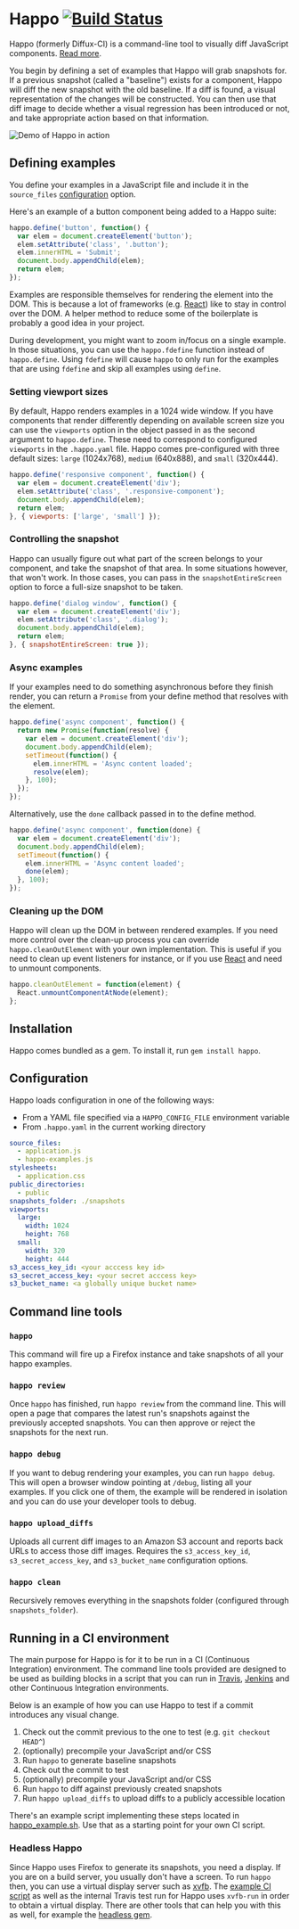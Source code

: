 # Happo [![Build Status](https://travis-ci.org/Galooshi/happo.svg)](https://travis-ci.org/Galooshi/happo)

Happo (formerly Diffux-CI) is a command-line tool to visually diff JavaScript
components. [Read more][end-of-visual-regressions].

[end-of-visual-regressions]: https://medium.com/brigade-engineering/the-end-of-visual-regressions-b6b5c3d810f

You begin by defining a set of examples that Happo will grab snapshots for.
If a previous snapshot (called a "baseline") exists for a component, Happo
will diff the new snapshot with the old baseline. If a diff is found, a visual
representation of the changes will be constructed. You can then use that diff
image to decide whether a visual regression has been introduced or not, and
take appropriate action based on that information.

![Demo of Happo in action](happo_demo.gif)

## Defining examples

You define your examples in a JavaScript file and include it in the
`source_files` [configuration](#configuration) option.

Here's an example of a button component being added to a Happo suite:

```javascript
happo.define('button', function() {
  var elem = document.createElement('button');
  elem.setAttribute('class', '.button');
  elem.innerHTML = 'Submit';
  document.body.appendChild(elem);
  return elem;
});
```

Examples are responsible themselves for rendering the element into the DOM.
This is because a lot of frameworks (e.g.
[React](https://facebook.github.io/react/)) like to stay in control over the
DOM. A helper method to reduce some of the boilerplate is probably a good idea
in your project.

During development, you might want to zoom in/focus on a single example. In
those situations, you can use the `happo.fdefine` function instead of
`happo.define`. Using `fdefine` will cause `happo` to only run for the
examples that are using `fdefine` and skip all examples using `define`.

### Setting viewport sizes

By default, Happo renders examples in a 1024 wide window. If you have
components that render differently depending on available screen size you can
use the `viewports` option in the object passed in as the second argument to
`happo.define`. These need to correspond to configured `viewports` in the
`.happo.yaml` file. Happo comes pre-configured with three default sizes:
`large` (1024x768), `medium` (640x888), and `small` (320x444).

```javascript
happo.define('responsive component', function() {
  var elem = document.createElement('div');
  elem.setAttribute('class', '.responsive-component');
  document.body.appendChild(elem);
  return elem;
}, { viewports: ['large', 'small'] });
```

### Controlling the snapshot

Happo can usually figure out what part of the screen belongs to your
component, and take the snapshot of that area. In some situations however, that
won't work. In those cases, you can pass in the `snapshotEntireScreen` option
to force a full-size snapshot to be taken.

```javascript
happo.define('dialog window', function() {
  var elem = document.createElement('div');
  elem.setAttribute('class', '.dialog');
  document.body.appendChild(elem);
  return elem;
}, { snapshotEntireScreen: true });
```

### Async examples

If your examples need to do something asynchronous before they finish render,
you can return a `Promise` from your define method that resolves with the
element.

```javascript
happo.define('async component', function() {
  return new Promise(function(resolve) {
    var elem = document.createElement('div');
    document.body.appendChild(elem);
    setTimeout(function() {
      elem.innerHTML = 'Async content loaded';
      resolve(elem);
    }, 100);
  });
});
```

Alternatively, use the `done` callback passed in to the define method.

```javascript
happo.define('async component', function(done) {
  var elem = document.createElement('div');
  document.body.appendChild(elem);
  setTimeout(function() {
    elem.innerHTML = 'Async content loaded';
    done(elem);
  }, 100);
});
```

### Cleaning up the DOM

Happo will clean up the DOM in between rendered examples. If you need more
control over the clean-up process you can override `happo.cleanOutElement`
with your own implementation. This is useful if you need to clean up event
listeners for instance, or if you use
[React](https://facebook.github.io/react/) and need to unmount components.

```javascript
happo.cleanOutElement = function(element) {
  React.unmountComponentAtNode(element);
};
```

## Installation

Happo comes bundled as a gem. To install it, run `gem install happo`.

## Configuration

Happo loads configuration in one of the following ways:

- From a YAML file specified via a `HAPPO_CONFIG_FILE` environment variable
- From `.happo.yaml` in the current working directory

```yaml
source_files:
  - application.js
  - happo-examples.js
stylesheets:
  - application.css
public_directories:
  - public
snapshots_folder: ./snapshots
viewports:
  large:
    width: 1024
    height: 768
  small:
    width: 320
    height: 444
s3_access_key_id: <your acccess key id>
s3_secret_access_key: <your secret acccess key>
s3_bucket_name: <a globally unique bucket name>
```

## Command line tools

### `happo`

This command will fire up a Firefox instance and take snapshots of all your
happo examples.

### `happo review`

Once `happo` has finished, run `happo review` from the command line. This
will open a page that compares the latest run's snapshots against the
previously accepted snapshots. You can then approve or reject the snapshots for
the next run.

### `happo debug`

If you want to debug rendering your examples, you can run `happo debug`.
This will open a browser window pointing at `/debug`, listing all your
examples. If you click one of them, the example will be rendered in isolation
and you can do use your developer tools to debug.

### `happo upload_diffs`

Uploads all current diff images to an Amazon S3 account and reports back URLs
to access those diff images. Requires the `s3_access_key_id`,
`s3_secret_access_key`, and `s3_bucket_name` configuration options.

### `happo clean`

Recursively removes everything in the snapshots folder (configured through
`snapshots_folder`).

## Running in a CI environment

The main purpose for Happo is for it to be run in a CI (Continuous
Integration) environment. The command line tools provided are designed to be
used as building blocks in a script that you can run in
[Travis](https://travis-ci.org/), [Jenkins](https://jenkins-ci.org/) and other
Continuous Integration environments.

Below is an example of how you can use Happo to test if a commit introduces
any visual change.

1. Check out the commit previous to the one to test (e.g. `git checkout HEAD^`)
2. (optionally) precompile your JavaScript and/or CSS
3. Run `happo` to generate baseline snapshots
4. Check out the commit to test
5. (optionally) precompile your JavaScript and/or CSS
6. Run `happo` to diff against previously created snapshots
7. Run `happo upload_diffs` to upload diffs to a publicly accessible location

There's an example script implementing these steps located in
[happo_example.sh](happo_example.sh). Use that as a starting point
for your own CI script.

### Headless Happo

Since Happo uses Firefox to generate its snapshots, you need a display.  If
you are on a build server, you usually don't have a screen. To run `happo`
then, you can use a virtual display server such as
[xvfb](http://www.x.org/archive/X11R7.6/doc/man/man1/Xvfb.1.xhtml).  The
[example CI script](happo_example.sh) as well as the internal Travis test
run for Happo uses `xvfb-run` in order to obtain a virtual display. There are
other tools that can help you with this as well, for example the [headless
gem](https://github.com/leonid-shevtsov/headless).
